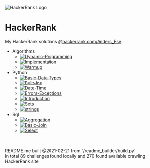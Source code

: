 ![HackerRank Logo](https://user-images.githubusercontent.com/1194257/65596422-1cef2080-df97-11e9-9abb-a225204d1805.png)
# HackerRank
My HackerRank solutions [@hackerrank.com/Anders_Ese](https://www.hackerrank.com/Anders_Ese).
- Algorithms
	 - [![Dynamic-Programming](https://img.shields.io/static/v1?label=Dynamic-Programming&message=1%2F99&color=FF0000)](../algorithms/Dynamic-Programming)
	 - [![Implementation](https://img.shields.io/static/v1?label=Implementation&message=2%2F66&color=FF0000)](../algorithms/Implementation)
	 - [![Warmup](https://img.shields.io/static/v1?label=Warmup&message=9%2F10&color=FFFF00)](../algorithms/Warmup)
- Python
	 - [![Basic-Data-Types](https://img.shields.io/static/v1?label=Basic-Data-Types&message=6%2F6&color=00FF00)](../python/Basic-Data-Types)
	 - [![Built-Ins](https://img.shields.io/static/v1?label=Built-Ins&message=6%2F6&color=00FF00)](../python/Built-Ins)
	 - [![Date-Time](https://img.shields.io/static/v1?label=Date-Time&message=2%2F2&color=00FF00)](../python/Date-Time)
	 - [![Errors-Exceptions](https://img.shields.io/static/v1?label=Errors-Exceptions&message=2%2F2&color=00FF00)](../python/Errors-Exceptions)
	 - [![Introduction](https://img.shields.io/static/v1?label=Introduction&message=7%2F7&color=00FF00)](../python/Introduction)
	 - [![Sets](https://img.shields.io/static/v1?label=Sets&message=2%2F13&color=FF0000)](../python/Sets)
	 - [![strings](https://img.shields.io/static/v1?label=strings&message=12%2F14&color=FFFF00)](../python/strings)
- Sql
	 - [![Aggregation](https://img.shields.io/static/v1?label=Aggregation&message=17%2F17&color=00FF00)](../sql/Aggregation)
	 - [![Basic-Join](https://img.shields.io/static/v1?label=Basic-Join&message=3%2F8&color=FFFF00)](../sql/Basic-Join)
	 - [![Select](https://img.shields.io/static/v1?label=Select&message=20%2F20&color=00FF00)](../sql/Select)
<br>
<br>
README.me built @2021-02-21 from `/readme_builder/build.py`
<br>
In total 89 challenges found locally and 270 found available crawling HackerRank site
